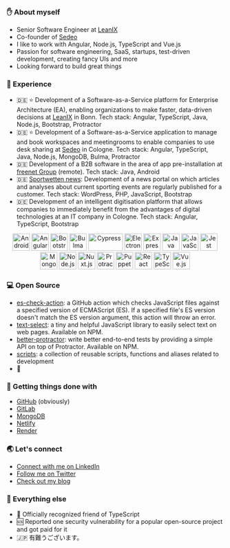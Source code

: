 ### ✋ About myself

- Senior Software Engineer at [LeanIX](https://www.leanix.net/en)
- Co-founder of [Sedeo](https://sedeo.net)
- I like to work with Angular, Node.js, TypeScript and Vue.js
- Passion for software engineering, SaaS, startups, test-driven development, creating fancy UIs and more
- Looking forward to build great things

### 🚀 Experience

- 🇩🇪 ⭐️ Development of a Software-as-a-Service platform for Enterprise Architecture (EA), enabling organizations to make faster, data-driven decisions at [LeanIX](https://www.leanix.net/en) in Bonn. Tech stack: Angular, TypeScript, Java, Node.js, Bootstrap, Protractor
- 🇩🇪 ⭐️ Development of a Software-as-a-Service application to manage and book workspaces and meetingrooms to enable companies to use desk sharing at [Sedeo](https://sedeo.net) in Cologne. Tech stack: Angular, TypeScript, Java, Node.js, MongoDB, Bulma, Protractor
- 🇩🇪 Development of a B2B software in the area of app pre-installation at [freenet Group](https://www.freenet-group.de/en/index.html) (remote). Tech stack: Java, Android
- 🇩🇪 [Sportwetten news](https://www.sportwetten.de/news): Development of a news portal on which articles and analyses about current sporting events are regularly published for a customer. Tech stack: WordPress, PHP, JavaScript, Bootstrap
- 🇩🇪 Development of an intelligent digitisation platform that allows companies to immediately benefit from the advantages of digital technologies at an IT company in Cologne. Tech stack: Angular, TypeScript, Bootstrap

<p align="center">
  <img src="https://devicons.github.io/devicon/devicon.git/icons/android/android-original.svg" title="Android" width="40" height="40"/> 
  <img src="https://devicons.github.io/devicon/devicon.git/icons/angularjs/angularjs-original.svg" title="Angular, not Angular.js ;)" width="40" height="40"/>
  <img src="https://devicons.github.io/devicon/devicon.git/icons/bootstrap/bootstrap-plain.svg" title="Bootstrap" width="40" height="40"/>
  <img src="https://raw.githubusercontent.com/gilbarbara/logos/804dc257b59e144eaca5bc6ffd16949752c6f789/logos/bulma.svg" title="Bulma" width="40" height="40"/>   
  <img src="https://i.ibb.co/CWQq8gw/cypress.webp" title="Cypress" width="80" height="40"/>
  <img src="https://devicons.github.io/devicon/devicon.git/icons/electron/electron-original.svg" title="Electron" width="40" height="40"/>
  <img src="https://devicons.github.io/devicon/devicon.git/icons/express/express-original-wordmark.svg" title="Express" width="40" height="40"/>
  <img src="https://devicons.github.io/devicon/devicon.git/icons/java/java-original-wordmark.svg" title="Java" width="40" height="40"/>
  <img src="https://devicons.github.io/devicon/devicon.git/icons/javascript/javascript-original.svg" title="JavaScript" width="40" height="40"/>
  <img src="https://i.ibb.co/Yj6p14L/jest.png" title="Jest" width="40" height="40"/>
  <img src="https://devicons.github.io/devicon/devicon.git/icons/mongodb/mongodb-original-wordmark.svg" title="MongoDB" width="40" height="40"/>
  <img src="https://devicons.github.io/devicon/devicon.git/icons/nodejs/nodejs-original-wordmark.svg" title="Node.js" width="40" height="40"/>
  <img src="https://www.vectorlogo.zone/logos/nuxtjs/nuxtjs-icon.svg" title="Nuxt.js" width="40" height="40"/>
  <img src="https://devicons.github.io/devicon/devicon.git/icons/protractor/protractor-plain.svg" title="Protractor" width="40" height="40"/>
  <img src="https://i.ibb.co/Qk299CX/puppeteer.png" title="Puppeteer" width="40" height="40"/>
  <img src="https://devicons.github.io/devicon/devicon.git/icons/react/react-original-wordmark.svg" title="React" width="40" height="40"/>
  <img src="https://devicons.github.io/devicon/devicon.git/icons/typescript/typescript-original.svg" title="TypeScript" width="40" height="40"/>
  <img src="https://devicons.github.io/devicon/devicon.git/icons/vuejs/vuejs-original-wordmark.svg" title="Vue.js" width="40" height="40"/>
</p>

### 💻 Open Source

- [es-check-action](https://github.com/marketplace/actions/es-check-action): a GitHub action which checks JavaScript files against a specified version of ECMAScript (ES). If a specified file's ES version doesn't match the ES version argument, this action will throw an error.
- [text-select](https://github.com/ali-kamalizade/text-select): a tiny and helpful JavaScript library to easily select text on web pages. Available on NPM.
- [better-protractor](https://github.com/ali-kamalizade/better-protractor): write better end-to-end tests by providing a simple API on top of Protractor. Available on NPM.
- [scripts](https://github.com/ali-kamalizade/scripts): a collection of reusable scripts, functions and aliases related to development 
- 🚧

### 🖤 Getting things done with

- [GitHub](https://github.com/) (obviously)
- [GitLab](https://about.gitlab.com)
- [MongoDB](https://www.mongodb.com/cloud/atlas)
- [Netlify](https://www.netlify.com)
- [Render](https://render.com)

### 🌏 Let's connect

- [Connect with me on LinkedIn](https://www.linkedin.com/in/alikamalizade)
- [Follow me on Twitter](https://twitter.com/AliDev94)
- [Check out my blog](https://ali-dev.medium.com)

### 🍏 Everything else

- 🤝 Officially recognized friend of TypeScript
- 🆘 Reported one security vulnerability for a popular open-source project and got paid for it
- 🇯🇵 有難うございます。
